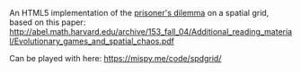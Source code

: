 An HTML5 implementation of the [prisoner's dilemma](http://en.wikipedia.org/wiki/Prisoner's_dilemma) on a spatial grid, based on this paper: http://abel.math.harvard.edu/archive/153_fall_04/Additional_reading_material/Evolutionary_games_and_spatial_chaos.pdf

Can be played with here: https://mispy.me/code/spdgrid/

